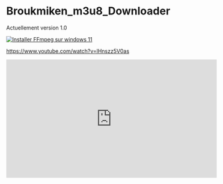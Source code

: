 # Broukmiken_m3u8_Downloader

Actuellement version 1.0






[![Installer FFmpeg sur windows 11](https://img.youtube.com/vi/lHnszz5V0as/0.jpg)](https://www.youtube.com/watch?v=lHnszz5V0as "Installer FFmpeg sur windows 11")




https://www.youtube.com/watch?v=lHnszz5V0as





<iframe width="560" height="315" src="https://www.youtube.com/embed/lHnszz5V0as?si=lz3TYk1fKDlGhHQz" title="YouTube video player" frameborder="0" allow="accelerometer; autoplay; clipboard-write; encrypted-media; gyroscope; picture-in-picture; web-share" referrerpolicy="strict-origin-when-cross-origin" allowfullscreen></iframe>




